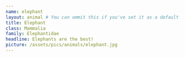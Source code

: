 ```yaml
---
name: elephant
layout: animal # You can ommit this if you've set it as a default
title: Elephant
class: Mammalia
family: Elephantidae
headline: Elephants are the best!
picture: /assets/pics/animals/elephant.jpg
---
```

